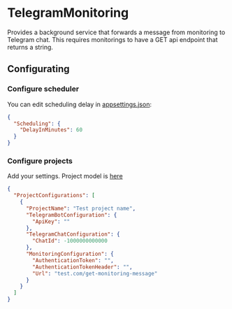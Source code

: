 # TelegramMonitoring

Provides a background service that forwards a message from monitoring to Telegram chat.
This requires monitorings to have a GET api endpoint that returns a string.

## Configurating
### Configure scheduler 
You can edit scheduling delay in [appsettings.json](https://github.com/daug32/TelegramMonitoring/blob/main/Monitoring.BackgroundService/appsettings.json): 
```JSON
{
  "Scheduling": {
    "DelayInMinutes": 60
  }
}
```

### Configure projects
Add your settings.
Project model is [here](https://github.com/daug32/TelegramMonitoring/blob/main/Monitoring.Core/Configurations/ProjectConfiguration.cs)
```JSON
{
  "ProjectConfigurations": [
    {
      "ProjectName": "Test project name",
      "TelegramBotConfiguration": {
        "ApiKey": ""
      },
      "TelegramChatConfiguration": {
        "ChatId": -1000000000000
      },
      "MonitoringConfiguration": {
        "AuthenticationToken": "",
        "AuthenticationTokenHeader": "",
        "Url": "test.com/get-monitoring-message"
      }
    }
  ]
}
```
